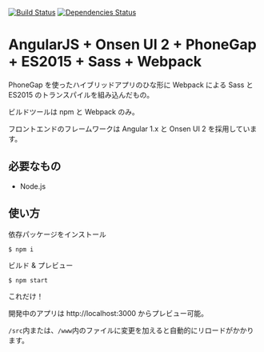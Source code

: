 [![Build Status][travis-ci-img]][travis-ci-url]
[![Dependencies Status][david-dm-img]][david-dm-url]
# AngularJS + Onsen UI 2 + PhoneGap + ES2015 + Sass + Webpack

PhoneGap を使ったハイブリッドアプリのひな形に Webpack による Sass と ES2015 のトランスパイルを組み込んだもの。

ビルドツールは npm と Webpack のみ。

フロントエンドのフレームワークは Angular 1.x と Onsen UI 2 を採用しています。

## 必要なもの
- Node.js

## 使い方
依存パッケージをインストール
```
$ npm i
```

ビルド & プレビュー
```
$ npm start
```
これだけ！

開発中のアプリは http://localhost:3000 からプレビュー可能。

`/src`内または、`/www`内のファイルに変更を加えると自動的にリロードがかかります。

[travis-ci-img]: https://travis-ci.org/puku0x/angular-onsenui2-es2015.svg?branch=master
[travis-ci-url]: http://travis-ci.org/puku0x/angular-onsenui2-es2015
[david-dm-img]: https://david-dm.org/puku0x/angular-onsenui2-es2015.png
[david-dm-url]: https://david-dm.org/puku0x/angular-onsenui2-es2015
